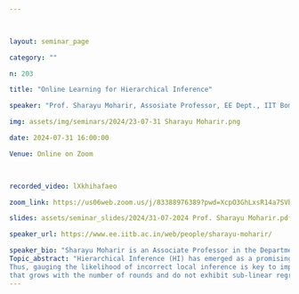 ```yaml
--- 

  

layout: seminar_page 

category: "" 

n: 203

title: "Online Learning for Hierarchical Inference" 

speaker: "Prof. Sharayu Moharir, Assosiate Professor, EE Dept., IIT Bombay."  

img: assets/img/seminars/2024/23-07-31 Sharayu Moharir.png

date: 2024-07-31 16:00:00  

Venue: Online on Zoom

  

recorded_video: lXkhihafaeo

zoom_link: https://us06web.zoom.us/j/83388976389?pwd=XcpO3GhLxsR14a7SVbPx33HQQa1jbt.1 

slides: assets/seminar_slides/2024/31-07-2024 Prof. Sharayu Moharir.pdf  

speaker_url: https://www.ee.iitb.ac.in/web/people/sharayu-moharir/

speaker_bio: "Sharayu Moharir is an Associate Professor in the Department of Electrical Engineering, Indian Institute of Technology Bombay. Before that, she was a visiting fellow at the School of Technology and Computer Science at the Tata Institute of Fundamental Research (TIFR), Mumbai. She obtained my Ph.D. in Electrical and Computer Engineering from the University of Texas at Austin and her B.Tech. in Electrical Engineering and M.Tech. in Communications and Signal Processing from IIT Bombay."
Topic_abstract: "Hierarchical Inference (HI) has emerged as a promising approach for efficient distributed inference between end devices deployed with small pre-trained Deep Learning (DL) models and edge/cloud servers running large DL models. Under HI, a device uses the local DL model to perform inference on the data samples it collects, and only the data samples on which this inference is likely to be incorrect are offloaded to a remote DL model running on the server.  
Thus, gauging the likelihood of incorrect local inference is key to implementing HI. A natural approach is to compute a confidence metric for the local DL inference and then use a threshold on this confidence metric to determine whether to offload or not. The HI online learning problem was recently studied to learn an optimal threshold for the confidence metric over a sequence of data samples collected over time. However, existing algorithms have computation complexity 
that grows with the number of rounds and do not exhibit sub-linear regret. In this work, we propose algorithms with sub-linear regret for this problem. Using runtime measurements on Raspberry Pi, we demonstrate that our algorithm has a runtime lower by order of magnitude and achieves cumulative loss close to that of the alternatives."
---
```

